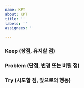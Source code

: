 ```yaml
---
name: KPT
about: KPT
title: ''
labels: ''
assignees: ''

---
```


### Keep (장점, 유지할 점)

### Problem (단점, 변경 또는 버릴 점)

### Try (시도할 점, 앞으로의 행동)
